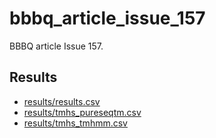 # bbbq_article_issue_157

BBBQ article Issue 157.

## Results

 * [results/results.csv](results/results.csv)
 * [results/tmhs_pureseqtm.csv](results/tmhs_pureseqtm.csv)
 * [results/tmhs_tmhmm.csv](results/tmhs_tmhmm.csv)

